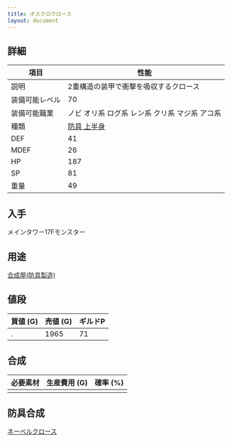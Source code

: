 ```yaml
---
title: オスクロクロース
layout: document
---
```

## 詳細

|項目|性能|
|---|---|
|説明|2重構造の装甲で衝撃を吸収するクロース|
|装備可能レベル|70|
|装備可能職業|ノビ オリ系 ログ系 レン系 クリ系 マジ系 アコ系|
|種類|[防具 上半身](防具(上半身))|
|DEF|41|
|MDEF|26|
|HP|187|
|SP|81|
|重量|49|

## 入手

メインタワー17Fモンスター

## 用途

[合成屋(防具製造)](合成屋(防具製造))

## 値段

|買値 (G)|売値 (G)|ギルドP|
|---|---|---|
|.|1965|71|

## 合成

|必要素材|生産費用 (G)|確率 (%)|
|---|---|---|
||||

## 防具合成

[ネーベルクロース](ネーベルクロース)
